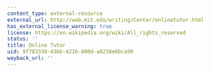 ```yaml
---
content_type: external-resource
external_url: http://web.mit.edu/writing/Center/onlinetutor.html
has_external_license_warning: true
license: https://en.wikipedia.org/wiki/All_rights_reserved
status: ''
title: Online Tutor
uid: 9f783330-43bb-4216-800d-a8238e0bca99
wayback_url: ''
---
```

